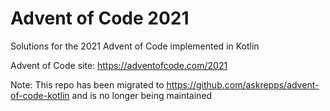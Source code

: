 # Advent of Code 2021

Solutions for the 2021 Advent of Code implemented in Kotlin

Advent of Code site: https://adventofcode.com/2021

Note: This repo has been migrated to https://github.com/askrepps/advent-of-code-kotlin and is no longer being maintained
